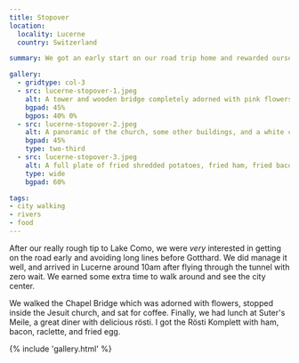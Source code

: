 ```yaml
---
title: Stopover
location:
  locality: Lucerne
  country: Switzerland

summary: We got an early start on our road trip home and rewarded ourselves with a long stop in Lucerne.

gallery:
  - gridtype: col-3
  - src: lucerne-stopover-1.jpeg
    alt: A tower and wooden bridge completely adorned with pink flowers along its entire length.
    bgpad: 45%
    bgpos: 40% 0%
  - src: lucerne-stopover-2.jpeg
    alt: A panoramic of the church, some other buildings, and a white castle amongst the trees in the background.
    bgpad: 45%
    type: two-third
  - src: lucerne-stopover-3.jpeg
    alt: A full plate of fried shredded potatoes, fried ham, fried bacon, melted raclette, and two fried eggs with chives on top.
    type: wide
    bgpad: 60%

tags:
- city walking
- rivers
- food
---
```


After our really rough tip to Lake Como, we were _very_ interested in getting on the road early and avoiding long lines before Gotthard. We did manage it well, and arrived in Lucerne around 10am after flying through the tunnel with zero wait. We earned some extra time to walk around and see the city center.

We walked the Chapel Bridge which was adorned with flowers, stopped inside the Jesuit church, and sat for coffee. Finally, we had lunch at Suter's Meile, a great diner with delicious rösti. I got the Rösti Komplett with ham, bacon, raclette, and fried egg.

{% include 'gallery.html' %}

